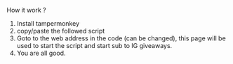 How it work ?

1. Install tampermonkey
2. copy/paste the followed script
3. Goto to the web address in the code (can be changed), this page will be used to start the script and start sub to IG giveaways.
4. You are all good.
